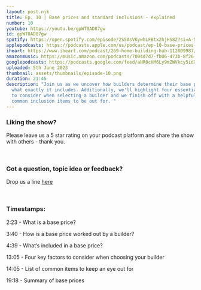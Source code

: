 ```yaml
---
layout: post.njk
title: Ep. 10 | Base prices and standard inclusions - explained
number: 10
youtube: https://youtu.be/gpWT0AD87gw
id: gpWT0AD87gw
spotify: https://open.spotify.com/episode/2S5AsVKywhLFBtx2hjHS8Z?si=A-54wMm1RsyYsV1Rdvmv4w
applepodcasts: https://podcasts.apple.com/us/podcast/ep-10-base-prices-and-standard-inclusions-explained/id1681936589?i=1000615634008
iheart: https://www.iheart.com/podcast/269-home-building-hub-112809987/
amazonmusic: https://music.amazon.com/podcasts/7004d7d7-fb06-473b-8f26-8ce9992cac11/episodes/837a0d02-06cd-4504-bce6-c2aed01338e6/home-building-hub-ep-10-base-prices-and-standard-inclusions---explained
googlepodcasts: https://podcasts.google.com/feed/aHR0cHM6Ly9mZWVkcy5idXp6c3Byb3V0LmNvbS8yMTM5MTU1LnJzcw/episode/QnV6enNwcm91dC0xMjk1MTE1Mw?sa=X&ved=0CAUQkfYCahcKEwjYyaOu06r_AhUAAAAAHQAAAAAQAQ
uploaded: 5th June 2023
thumbnail: assets/thumbnails/episode-10.png
duration: 21:45
description: "Join us as we uncover how builders determine their base price and
  what exactly it includes. Additionally, we'll highlight four essential factors
  to consider when selecting a builder and we finish off with a helpful list of
  common inclusion items to be out for. "
---
```

### Liking the show?

Please leave us a 5 star rating on your podcast platform and share the show with others - thank you.

<br>

### Got a question, topic idea or feedback?

Drop us a line <a href="/contact" id="contact-us" target="_blank">here</a>

<br>

### Timestamps:

2:23 - What is a base price?

3:40 - How is a base price worked out by a builder?

4:39 - What’s included in a base price?

13:05 - Four key factors to consider when choosing your builder

14:05 - List of common items to keep an eye out for

19:18 - Summary of base prices
